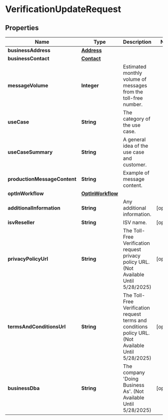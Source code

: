 

# VerificationUpdateRequest


## Properties

| Name | Type | Description | Notes |
|------------ | ------------- | ------------- | -------------|
|**businessAddress** | [**Address**](Address.md) |  |  |
|**businessContact** | [**Contact**](Contact.md) |  |  |
|**messageVolume** | **Integer** | Estimated monthly volume of messages from the toll-free number. |  |
|**useCase** | **String** | The category of the use case. |  |
|**useCaseSummary** | **String** | A general idea of the use case and customer. |  |
|**productionMessageContent** | **String** | Example of message content. |  |
|**optInWorkflow** | [**OptInWorkflow**](OptInWorkflow.md) |  |  |
|**additionalInformation** | **String** | Any additional information. |  [optional] |
|**isvReseller** | **String** | ISV name. |  [optional] |
|**privacyPolicyUrl** | **String** | The Toll-Free Verification request privacy policy URL. (Not Available Until 5/28/2025) |  [optional] |
|**termsAndConditionsUrl** | **String** | The Toll-Free Verification request terms and conditions policy URL. (Not Available Until 5/28/2025) |  [optional] |
|**businessDba** | **String** | The company &#39;Doing Business As&#39;. (Not Available Until 5/28/2025) |  [optional] |



